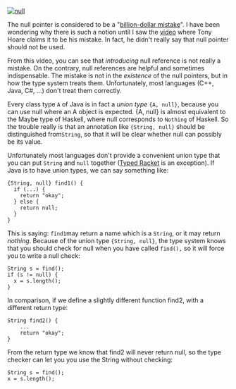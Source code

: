  [<div class="image2-inset"><picture><source type="image/webp" srcset="https://substackcdn.com/image/fetch/w_424,c_limit,f_webp,q_auto:good,fl_progressive:steep/https%3A%2F%2Fbucketeer-e05bbc84-baa3-437e-9518-adb32be77984.s3.amazonaws.com%2Fpublic%2Fimages%2Fd9befe71-e2e1-43b2-8891-28e3cf8bb34e_300x225.png 424w, https://substackcdn.com/image/fetch/w_848,c_limit,f_webp,q_auto:good,fl_progressive:steep/https%3A%2F%2Fbucketeer-e05bbc84-baa3-437e-9518-adb32be77984.s3.amazonaws.com%2Fpublic%2Fimages%2Fd9befe71-e2e1-43b2-8891-28e3cf8bb34e_300x225.png 848w, https://substackcdn.com/image/fetch/w_1272,c_limit,f_webp,q_auto:good,fl_progressive:steep/https%3A%2F%2Fbucketeer-e05bbc84-baa3-437e-9518-adb32be77984.s3.amazonaws.com%2Fpublic%2Fimages%2Fd9befe71-e2e1-43b2-8891-28e3cf8bb34e_300x225.png 1272w, https://substackcdn.com/image/fetch/w_1456,c_limit,f_webp,q_auto:good,fl_progressive:steep/https%3A%2F%2Fbucketeer-e05bbc84-baa3-437e-9518-adb32be77984.s3.amazonaws.com%2Fpublic%2Fimages%2Fd9befe71-e2e1-43b2-8891-28e3cf8bb34e_300x225.png 1456w" sizes="100vw">![null](https://substackcdn.com/image/fetch/w_1456,c_limit,f_auto,q_auto:good,fl_progressive:steep/https%3A%2F%2Fbucketeer-e05bbc84-baa3-437e-9518-adb32be77984.s3.amazonaws.com%2Fpublic%2Fimages%2Fd9befe71-e2e1-43b2-8891-28e3cf8bb34e_300x225.png "null")</picture></div>](https://substackcdn.com/image/fetch/f_auto,q_auto:good,fl_progressive:steep/https%3A%2F%2Fbucketeer-e05bbc84-baa3-437e-9518-adb32be77984.s3.amazonaws.com%2Fpublic%2Fimages%2Fd9befe71-e2e1-43b2-8891-28e3cf8bb34e_300x225.png) 

<span>The null pointer is considered to be a "</span>[billion-dollar mistake](http://www.infoq.com/presentations/Null-References-The-Billion-Dollar-Mistake-Tony-Hoare)<span>". I have been wondering why there is such a notion until I saw the </span>[video](http://www.infoq.com/presentations/Null-References-The-Billion-Dollar-Mistake-Tony-Hoare) <span>where Tony Hoare claims it to be his mistake. In fact, he didn't really say that null pointer should not be used.</span>

<span>From this video, you can see that </span>_introducing_ <span>null reference is not really a mistake. On the contrary, null references are helpful and sometimes indispensable. The mistake is not in the</span> _existence_<span> of the null pointers, but in how the type system treats them. Unfortunately, most languages (C++, Java, C#, ...) don't treat them correctly.</span>

<span>Every class type</span> `A` <span>of Java is in fact a</span> _union type_ <span></span> `{A, null}`<span>, because you can use null where an A object is expected. {A, null} is almost equivalent to the Maybe type of Haskell, where null corresponds to</span> `Nothing` <span>of Haskell. So the trouble really is that an annotation like</span> `{String, null}` <span>should be distinguished from</span>`String`<span>, so that it will be clear whether null can possibly be its value.</span>

<span>Unfortunately most languages don't provide a convenient union type that you can put</span> `String` <span>and</span> `null` <span>together (</span>[Typed Racket](http://docs.racket-lang.org/ts-guide/) <span>is an exception). If Java is to have union types, we can say something like:</span>

    {String, null} find1() {
      if (...) {
        return "okay";
      } else {
        return null;
      }
    }

<span>This is saying:</span> `find1`<span>may return a name which is a</span> `String`<span>, or it may return</span> _nothing_<span>. Because of the union type </span>`{String, null}`<span>, the type system knows that you should check for null when you have called</span> `find(),`<span> so it will force you to write a null check:</span>

    String s = find();  
    if (s != null) {
      x = s.length();
    }

In comparison, if we define a slightly different function find2, with a different return type:

    String find2() {
        ...
        return "okay";
    }

From the return type we know that find2 will never return null, so the type checker can let you you use the String without checking:

    String s = find();
    x = s.length();
